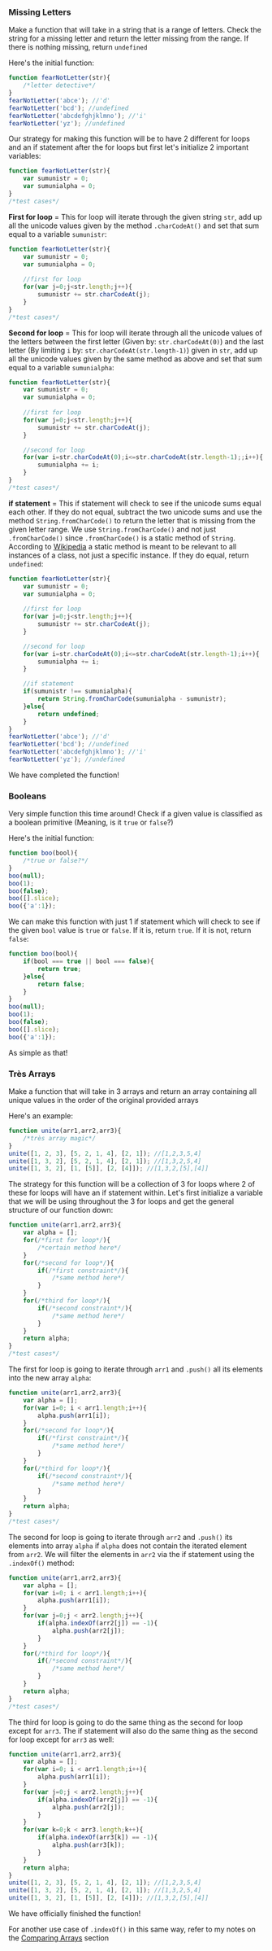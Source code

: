 ### Missing Letters
Make a function that will take in a string that is a range of letters. Check the string for a missing letter and return the letter missing from the range. If there is nothing missing, return `undefined`

Here's the initial function:

```Javascript
function fearNotLetter(str){
	/*letter detective*/
}
fearNotLetter('abce'); //'d'
fearNotLetter('bcd'); //undefined
fearNotLetter('abcdefghjklmno'); //'i'
fearNotLetter('yz'); //undefined
```

Our strategy for making this function will be to have 2 different for loops and an if statement after the for loops but first let's initialize 2 important variables:

```Javascript
function fearNotLetter(str){
	var sumunistr = 0;
	var sumunialpha = 0;
}
/*test cases*/
```

**First for loop** = This for loop will iterate through the given string `str`, add up all the unicode values given by the method `.charCodeAt()` and set that sum equal to a variable `sumunistr`:

```Javascript
function fearNotLetter(str){
	var sumunistr = 0;
	var sumunialpha = 0;
	
	//first for loop
	for(var j=0;j<str.length;j++){
		sumunistr += str.charCodeAt(j);
	}
}
/*test cases*/
```

**Second for loop** = This for loop will iterate through all the unicode values of the letters between the first letter (Given by: `str.charCodeAt(0)`) and the last letter (By limiting `i` by: `str.charCodeAt(str.length-1)`) given in `str`, add up all the unicode values given by the same method as above and set that sum equal to a variable `sumunialpha`:

```Javascript
function fearNotLetter(str){
	var sumunistr = 0;
	var sumunialpha = 0;
	
	//first for loop
	for(var j=0;j<str.length;j++){
		sumunistr += str.charCodeAt(j);
	}

	//second for loop
	for(var i=str.charCodeAt(0);i<=str.charCodeAt(str.length-1);;i++){
		sumunialpha += i;
	}
}
/*test cases*/
```

**if statement** = This if statement will check to see if the unicode sums equal each other. If they do not equal, subtract the two unicode sums and use the method `String.fromCharCode()` to return the letter that is missing from the given letter range. We use `String.fromCharCode()` and not just `.fromCharCode()` since `.fromCharCode()` is a static method of `String`. According to [Wikipedia](https://en.wikipedia.org/wiki/Method_(computer_programming)#Static_methods) a static method is meant to be relevant to all instances of a class, not just a specific instance. If they do equal, return `undefined`:

```Javascript
function fearNotLetter(str){
	var sumunistr = 0;
	var sumunialpha = 0;
	
	//first for loop
	for(var j=0;j<str.length;j++){
		sumunistr += str.charCodeAt(j);
	}

	//second for loop
	for(var i=str.charCodeAt(0);i<=str.charCodeAt(str.length-1);i++){
		sumunialpha += i;
	}

	//if statement
	if(sumunistr !== sumunialpha){
		return String.fromCharCode(sumunialpha - sumunistr);
	}else{
		return undefined;
	}
}
fearNotLetter('abce'); //'d'
fearNotLetter('bcd'); //undefined
fearNotLetter('abcdefghjklmno'); //'i'
fearNotLetter('yz'); //undefined
```

We have completed the function!

### Booleans
Very simple function this time around! Check if a given value is classified as a boolean primitive (Meaning, is it `true` or `false`?)

Here's the initial function:

```Javascript
function boo(bool){
	/*true or false?*/
}
boo(null);
boo(1);
boo(false);
boo([].slice);
boo({'a':1});
```

We can make this function with just 1 if statement which will check to see if the given `bool` value is `true` or `false`. If it is, return `true`. If it is not, return `false`:

```Javascript
function boo(bool){
	if(bool === true || bool === false){
		return true;
	}else{
		return false;
	}
}
boo(null);
boo(1);
boo(false);
boo([].slice);
boo({'a':1});
```

As simple as that!

### Très Arrays
Make a function that will take in 3 arrays and return an array containing all unique values in the order of the original provided arrays

Here's an example:

```Javascript
function unite(arr1,arr2,arr3){
	/*très array magic*/
}
unite([1, 2, 3], [5, 2, 1, 4], [2, 1]); //[1,2,3,5,4]
unite([1, 3, 2], [5, 2, 1, 4], [2, 1]); //[1,3,2,5,4]
unite([1, 3, 2], [1, [5]], [2, [4]]); //[1,3,2,[5],[4]]
```

The strategy for this function will be a collection of 3 for loops where 2 of these for loops will have an if statement within. Let's first initialize a variable that we will be using throughout the 3 for loops and get the general structure of our function down:

```Javascript
function unite(arr1,arr2,arr3){
	var alpha = [];
	for(/*first for loop*/){
		/*certain method here*/
	}
	for(/*second for loop*/){
		if(/*first constraint*/){
			/*same method here*/
		}
	}
	for(/*third for loop*/){
		if(/*second constraint*/){
			/*same method here*/
		}
	}
	return alpha;
}
/*test cases*/
```

The first for loop is going to iterate through `arr1` and `.push()` all its elements into the new array `alpha`:

```Javascript
function unite(arr1,arr2,arr3){
	var alpha = [];
	for(var i=0; i < arr1.length;i++){
		alpha.push(arr1[i]);
	}
	for(/*second for loop*/){
		if(/*first constraint*/){
			/*same method here*/
		}
	}
	for(/*third for loop*/){
		if(/*second constraint*/){
			/*same method here*/
		}
	}
	return alpha;
}
/*test cases*/
```

The second for loop is going to iterate through `arr2` and `.push()` its elements into array `alpha` if `alpha` does not contain the iterated element from `arr2`. We will filter the elements in `arr2` via the if statement using the `.indexOf()` method:

```Javascript
function unite(arr1,arr2,arr3){
	var alpha = [];
	for(var i=0; i < arr1.length;i++){
		alpha.push(arr1[i]);
	}
	for(var j=0;j < arr2.length;j++){
		if(alpha.indexOf(arr2[j]) == -1){
			alpha.push(arr2[j]);
		}
	}
	for(/*third for loop*/){
		if(/*second constraint*/){
			/*same method here*/
		}
	}
	return alpha;
}
/*test cases*/
```

The third for loop is going to do the same thing as the second for loop except for `arr3`. The if statement will also do the same thing as the second for loop except for `arr3` as well:

```Javascript
function unite(arr1,arr2,arr3){
	var alpha = [];
	for(var i=0; i < arr1.length;i++){
		alpha.push(arr1[i]);
	}
	for(var j=0;j < arr2.length;j++){
		if(alpha.indexOf(arr2[j]) == -1){
			alpha.push(arr2[j]);
		}
	}
	for(var k=0;k < arr3.length;k++){
		if(alpha.indexOf(arr3[k]) == -1){
			alpha.push(arr3[k]);
		}
	}
	return alpha;
}
unite([1, 2, 3], [5, 2, 1, 4], [2, 1]); //[1,2,3,5,4]
unite([1, 3, 2], [5, 2, 1, 4], [2, 1]); //[1,3,2,5,4]
unite([1, 3, 2], [1, [5]], [2, [4]]); //[1,3,2,[5],[4]]
```

We have officially finished the function!

For another use case of `.indexOf()` in this same way, refer to my notes on the [Comparing Arrays](https://github.com/jberry93/Notebook/blob/master/Notes/Javascript/Javascript_5.md) section